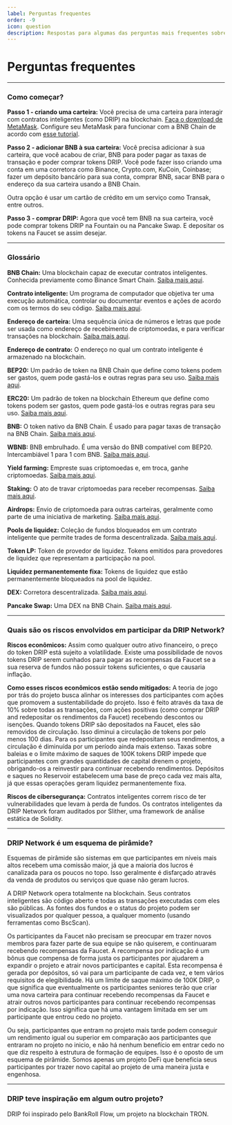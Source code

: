 ```yaml
---
label: Perguntas frequentes
order: -9
icon: question
description: Respostas para algumas das perguntas mais frequentes sobre a DRIP Network, como por exemplo Quais são os riscos envolvidos em participar da DRIP Network?
---
```


# Perguntas frequentes

---
### Como começar?

**Passo 1 - criando uma carteira:**
Você precisa de uma carteira para interagir com contratos inteligentes (como DRIP) na blockchain. [Faça o download de MetaMask](https://metamask.io). Configure seu MetaMask para funcionar com a BNB Chain de acordo com [esse tutorial](https://academy.binance.com/pt/articles/connecting-metamask-to-binance-smart-chain).

**Passo 2 - adicionar BNB à sua carteira:**
Você precisa adicionar à sua carteira, que você acabou de criar, BNB para poder pagar as taxas de transação e poder comprar tokens DRIP. Você pode fazer isso criando uma conta em uma corretora como Binance, Crypto.com, KuCoin, Coinbase; fazer um depósito bancário para sua conta, comprar BNB, sacar BNB para o endereço da sua carteira usando a BNB Chain.

Outra opção é usar um cartão de crédito em um serviço como Transak, entre outros.

**Passo 3 - comprar DRIP:**
Agora que você tem BNB na sua carteira, você pode comprar tokens DRIP na Fountain ou na Pancake Swap. E depositar os tokens na Faucet se assim desejar.

---
### Glossário

**BNB Chain:**
Uma blockchain capaz de executar contratos inteligentes. Conhecida previamente como Binance Smart Chain. [Saiba mais aqui](https://academy.binance.com/pt/articles/an-introduction-to-binance-smart-chain-bsc).

**Contrato inteligente:**
Um programa de computador que objetiva ter uma execução automática, controlar ou documentar eventos e ações de acordo com os termos do seu código. [Saiba mais aqui](https://academy.binance.com/pt/articles/what-are-smart-contracts).

**Endereço de carteira:**
Uma sequência única de números e letras que pode ser usada como endereço de recebimento de criptomoedas, e para verificar transações na blockchain. [Saiba mais aqui](https://academy.binance.com/pt/articles/crypto-wallet-types-explained).

**Endereço de contrato:**
O endereço no qual um contrato inteligente é armazenado na blockchain.

**BEP20:**
Um padrão de token na BNB Chain que define como tokens podem ser gastos, quem pode gastá-los e outras regras para seu uso. [Saiba mais aqui](https://academy.binance.com/pt/glossary/bep-20).

**ERC20:**
Um padrão de token na blockchain Ethereum que define como tokens podem ser gastos, quem pode gastá-los e outras regras para seu uso. [Saiba mais aqui](https://academy.binance.com/pt/articles/an-introduction-to-erc-20-tokens).

**BNB:**
O token nativo da BNB Chain. É usado para pagar taxas de transação na BNB Chain. [Saiba mais aqui](https://academy.binance.com/pt/articles/what-is-bnb).

**WBNB:**
BNB embrulhado. É uma versão do BNB compatível com BEP20. Intercambiável 1 para 1 com BNB. [Saiba mais aqui](https://www.bnbchain.world/en/blog/what-is-wbnb/).

**Yield farming:**
Empreste suas criptomoedas e, em troca, ganhe criptomoedas. [Saiba mais aqui](https://academy.binance.com/pt/articles/what-is-yield-farming-in-decentralized-finance-defi).

**Staking:**
O ato de travar criptomoedas para receber recompensas. [Saiba mais aqui](https://academy.binance.com/pt/articles/what-is-staking).

**Airdrops:**
Envio de criptomoeda para outras carteiras, geralmente como parte de uma iniciativa de marketing. [Saiba mais aqui](https://www.coindesk.com/learn/what-is-a-crypto-airdrop/).

**Pools de liquidez:**
Coleção de fundos bloqueados em um contrato inteligente que permite trades de forma descentralizada. [Saiba mais aqui](https://academy.binance.com/pt/articles/what-are-liquidity-pools-in-defi).

**Token LP:**
Token de provedor de liquidez. Tokens emitidos para provedores de liquidez que representam a participação na pool.

**Liquidez permanentemente fixa:**
Tokens de liquidez que estão permanentemente bloqueados na pool de liquidez.

**DEX:**
Corretora descentralizada. [Saiba mais aqui](https://academy.binance.com/pt/articles/what-is-a-decentralized-exchange-dex).

**Pancake Swap:**
Uma DEX na BNB Chain. [Saiba mais aqui](https://academy.binance.com/pt/articles/a-guide-to-pancakeswap).

---
### Quais são os riscos envolvidos em participar da DRIP Network?
**Riscos econômicos:**
Assim como qualquer outro ativo financeiro, o preço do token DRIP está sujeito a volatilidade.
Existe uma possibilidade de novos tokens DRIP serem cunhados para pagar as recompensas da Faucet se a sua reserva de fundos não possuir tokens suficientes, o que causaria inflação.

**Como esses riscos econômicos estão sendo mitigados:**
A teoria de jogo por trás do projeto busca alinhar os interesses dos participantes com ações que promovem a sustentabilidade do projeto. Isso é feito através da taxa de 10% sobre todas as transações, com ações positivas (como comprar DRIP and redepositar os rendimentos da Faucet) recebendo descontos ou isenções.
Quando tokens DRIP são depositados na Faucet, eles são removidos de circulação. Isso diminui a circulação de tokens por pelo menos 100 dias. Para os participantes que redepositam seus rendimentos, a circulação é diminuída por um período ainda mais extenso. Taxas sobre baleias e o limite máximo de saques de 100K tokens DRIP impede que participantes com grandes quantidades de capital drenem o projeto, obrigando-os a reinvestir para continuar recebendo rendimentos. Depósitos e saques no Reservoir estabelecem uma base de preço cada vez mais alta, já que essas operações geram liquidez permanentemente fixa.

**Riscos de cibersegurança:**
Contratos inteligentes correm risco de ter vulnerabilidades que levam à perda de fundos.
Os contratos inteligentes da DRIP Network foram auditados por Slither, uma framework de análise estática de Solidity.

---
### DRIP Network é um esquema de pirâmide?
Esquemas de pirâmide são sistemas em que participantes em níveis mais altos recebem uma comissão maior, já que a maioria dos lucros é canalizada para os poucos no topo. Isso geralmente é disfarçado através da venda de produtos ou serviços que quase não geram lucros.

A DRIP Network opera totalmente na blockchain. Seus contratos inteligentes são código aberto e todas as transações executadas com eles são públicas. As fontes dos fundos e o status do projeto podem ser visualizados por qualquer pessoa, a qualquer momento (usando ferramentas como BscScan).

Os participantes da Faucet não precisam se preocupar em trazer novos membros para fazer parte de sua equipe se não quiserem, e continuaram recebendo recompensas da Faucet.
A recompensa por indicação é um bônus que compensa de forma justa os participantes por ajudarem a expandir o projeto e atrair novos participantes e capital. Esta recompensa é gerada por depósitos, só vai para um participante de cada vez, e tem vários requisitos de elegibilidade.
Há um limite de saque máximo de 100K DRIP, o que significa que eventualmente os participantes seniores terão que criar uma nova carteira para continuar recebendo recompensas da Faucet e atrair outros novos participantes para continuar recebendo recompensas por indicação. Isso significa que há uma vantagem limitada em ser um participante que entrou cedo no projeto.

Ou seja, participantes que entram no projeto mais tarde podem conseguir um rendimento igual ou superior em comparação aos participantes que entraram no projeto no inicio, e não há nenhum benefício em entrar cedo no que diz respeito à estrutura de formação de equipes. Isso é o oposto de um esquema de pirâmide. Somos apenas um projeto DeFi que beneficia seus participantes por trazer novo capital ao projeto de uma maneira justa e engenhosa.

---
### DRIP teve inspiração em algum outro projeto?
DRIP foi inspirado pelo BankRoll Flow, um projeto na blockchain TRON.
